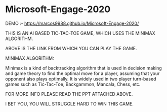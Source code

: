 # Microsoft-Engage-2020


DEMO :- https://marcos9988.github.io/Microsoft-Engage-2020/


THIS IS AN AI BASED TIC-TAC-TOE GAME, WHICH USES THE MINIMAX ALGORITHM. 

ABOVE IS THE LINK FROM WHICH YOU CAN PLAY THE GAME.



MINIMAX ALGORITHM:

Minimax is a kind of backtracking algorithm that is used in decision making and game theory to find the optimal move for a player, assuming that your opponent also plays optimally. It is widely used in two player turn-based games such as Tic-Tac-Toe, Backgammon, Mancala, Chess, etc.



FOR MORE INFO PLEASE READ THE PPT ATTACHED ABOVE.



I BET YOU, YOU WILL STRUGGLE HARD TO WIN THIS GAME.
